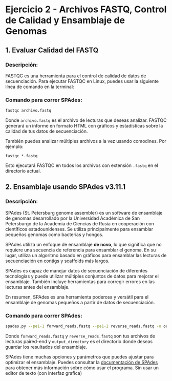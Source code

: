# Ejercicio 2 - Archivos FASTQ, Control de Calidad y Ensamblaje de Genomas
## 1. Evaluar Calidad del FASTQ
### Descripción: 
FASTQC es una herramienta para el control de calidad de datos de secuenciación. Para ejecutar FASTQC en Linux, puedes usar la siguiente línea de comando en la terminal:

### Comando para correr SPAdes:
```bash 
fastqc archivo.fastq
```

Donde `archivo.fastq` es el archivo de lecturas que deseas analizar. FASTQC generará un informe en formato HTML con gráficos y estadísticas sobre la calidad de tus datos de secuenciación.

También puedes analizar múltiples archivos a la vez usando comodines. Por ejemplo:

```
fastqc *.fastq
```
Esto ejecutará FASTQC en todos los archivos con extensión `.fastq` en el directorio actual.


## 2. Ensamblaje usando SPAdes v3.11.1
### Descripción:
SPAdes (St. Petersburg genome assembler) es un software de ensamblaje de genomas desarrollado por la Universidad Académica de San Petersburgo de la Academia de Ciencias de Rusia en cooperación con científicos estadounidenses. Se utiliza principalmente para ensamblar pequeños genomas como bacterias y hongos.

SPAdes utiliza un enfoque de ensamblaje **de novo**, lo que significa que no requiere una secuencia de referencia para ensamblar el genoma. En su lugar, utiliza un algoritmo basado en gráficos para ensamblar las lecturas de secuenciación en contigs y scaffolds más largos.

SPAdes es capaz de manejar datos de secuenciación de diferentes tecnologías y puede utilizar múltiples conjuntos de datos para mejorar el ensamblaje. También incluye herramientas para corregir errores en las lecturas antes del ensamblaje.

En resumen, SPAdes es una herramienta poderosa y versátil para el ensamblaje de genomas pequeños a partir de datos de secuenciación.

### Comando para correr SPAdes:
```bash
spades.py --pe1-1 forward_reads.fastq --pe1-2 reverse_reads.fastq -o output_directory
```

Donde `forward_reads.fastq` y `reverse_reads.fastq` son tus archivos de lecturas paired-end y `output_directory` es el directorio donde deseas guardar los resultados del ensamblaje.

SPAdes tiene muchas opciones y parámetros que puedes ajustar para optimizar el ensamblaje. Puedes consultar la [documentación de SPAdes](https://github.com/ablab/spades) para obtener más información sobre cómo usar el programa. 
Sin usar un editor de texto (con interfaz grafica) 

